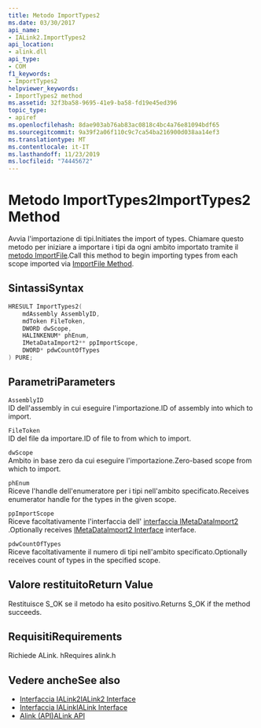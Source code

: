 ```yaml
---
title: Metodo ImportTypes2
ms.date: 03/30/2017
api_name:
- IALink2.ImportTypes2
api_location:
- alink.dll
api_type:
- COM
f1_keywords:
- ImportTypes2
helpviewer_keywords:
- ImportTypes2 method
ms.assetid: 32f3ba58-9695-41e9-ba58-fd19e45ed396
topic_type:
- apiref
ms.openlocfilehash: 8dae903ab76ab83ac0818c4bc4a76e81094bdf65
ms.sourcegitcommit: 9a39f2a06f110c9c7ca54ba216900d038aa14ef3
ms.translationtype: MT
ms.contentlocale: it-IT
ms.lasthandoff: 11/23/2019
ms.locfileid: "74445672"
---
```

# <a name="importtypes2-method"></a><span data-ttu-id="a478a-102">Metodo ImportTypes2</span><span class="sxs-lookup"><span data-stu-id="a478a-102">ImportTypes2 Method</span></span>
<span data-ttu-id="a478a-103">Avvia l'importazione di tipi.</span><span class="sxs-lookup"><span data-stu-id="a478a-103">Initiates the import of types.</span></span> <span data-ttu-id="a478a-104">Chiamare questo metodo per iniziare a importare i tipi da ogni ambito importato tramite il [metodo ImportFile](importfile-method.md).</span><span class="sxs-lookup"><span data-stu-id="a478a-104">Call this method to begin importing types from each scope imported via [ImportFile Method](importfile-method.md).</span></span>  
  
## <a name="syntax"></a><span data-ttu-id="a478a-105">Sintassi</span><span class="sxs-lookup"><span data-stu-id="a478a-105">Syntax</span></span>  
  
```cpp  
HRESULT ImportTypes2(  
    mdAssembly AssemblyID,  
    mdToken FileToken,  
    DWORD dwScope,  
    HALINKENUM* phEnum,  
    IMetaDataImport2** ppImportScope,  
    DWORD* pdwCountOfTypes  
) PURE;  
```  
  
## <a name="parameters"></a><span data-ttu-id="a478a-106">Parametri</span><span class="sxs-lookup"><span data-stu-id="a478a-106">Parameters</span></span>  
 `AssemblyID`  
 <span data-ttu-id="a478a-107">ID dell'assembly in cui eseguire l'importazione.</span><span class="sxs-lookup"><span data-stu-id="a478a-107">ID of assembly into which to import.</span></span>  
  
 `FileToken`  
 <span data-ttu-id="a478a-108">ID del file da importare.</span><span class="sxs-lookup"><span data-stu-id="a478a-108">ID of file to from which to import.</span></span>  
  
 `dwScope`  
 <span data-ttu-id="a478a-109">Ambito in base zero da cui eseguire l'importazione.</span><span class="sxs-lookup"><span data-stu-id="a478a-109">Zero-based scope from which to import.</span></span>  
  
 `phEnum`  
 <span data-ttu-id="a478a-110">Riceve l'handle dell'enumeratore per i tipi nell'ambito specificato.</span><span class="sxs-lookup"><span data-stu-id="a478a-110">Receives enumerator handle for the types in the given scope.</span></span>  
  
 `ppImportScope`  
 <span data-ttu-id="a478a-111">Riceve facoltativamente l'interfaccia dell' [interfaccia IMetaDataImport2](../metadata/imetadataimport2-interface.md) .</span><span class="sxs-lookup"><span data-stu-id="a478a-111">Optionally receives [IMetaDataImport2 Interface](../metadata/imetadataimport2-interface.md) interface.</span></span>  
  
 `pdwCountOfTypes`  
 <span data-ttu-id="a478a-112">Riceve facoltativamente il numero di tipi nell'ambito specificato.</span><span class="sxs-lookup"><span data-stu-id="a478a-112">Optionally receives count of types in the specified scope.</span></span>  
  
## <a name="return-value"></a><span data-ttu-id="a478a-113">Valore restituito</span><span class="sxs-lookup"><span data-stu-id="a478a-113">Return Value</span></span>  
 <span data-ttu-id="a478a-114">Restituisce S_OK se il metodo ha esito positivo.</span><span class="sxs-lookup"><span data-stu-id="a478a-114">Returns S_OK if the method succeeds.</span></span>  
  
## <a name="requirements"></a><span data-ttu-id="a478a-115">Requisiti</span><span class="sxs-lookup"><span data-stu-id="a478a-115">Requirements</span></span>  
 <span data-ttu-id="a478a-116">Richiede ALink. h</span><span class="sxs-lookup"><span data-stu-id="a478a-116">Requires alink.h</span></span>  
  
## <a name="see-also"></a><span data-ttu-id="a478a-117">Vedere anche</span><span class="sxs-lookup"><span data-stu-id="a478a-117">See also</span></span>

- [<span data-ttu-id="a478a-118">Interfaccia IALink2</span><span class="sxs-lookup"><span data-stu-id="a478a-118">IALink2 Interface</span></span>](ialink2-interface.md)
- [<span data-ttu-id="a478a-119">Interfaccia IALink</span><span class="sxs-lookup"><span data-stu-id="a478a-119">IALink Interface</span></span>](ialink-interface.md)
- [<span data-ttu-id="a478a-120">Alink (API)</span><span class="sxs-lookup"><span data-stu-id="a478a-120">ALink API</span></span>](index.md)

